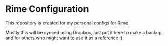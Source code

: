 # Rime Configuration

This repository is created for my personal configs for [Rime](https://github.com/rime/squirrel)

Mostly this will be synced using Dropbox, just put it here to make a backup, and for others who might want to use it as a reference :)
